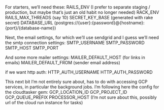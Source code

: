 For starters, we’ll need these:
RAILS_ENV (I prefer to separate staging / production, but maybe that’s just an old habit no longer needed)
RACK_ENV
RAILS_MAX_THREADS (say 10)
SECRET_KEY_BASE (generated with rake secret)
DATABASE_URL (postgres://{user}:{password}@{hostname}:{port}/{database-name})

Next, the email settings, for which we’ll use sendgrid and I guess we’ll need the smtp connection settings:
SMTP_USERNAME
SMTP_PASSWORD
SMTP_HOST
SMTP_PORT

And some more mailer settings:
MAILER_DEFAULT_HOST (for links in emails)
MAILER_DEFAULT_FROM (sender email address)

if we want http auth:
HTTP_AUTH_USERNAME
HTTP_AUTH_PASSWORD

This next bit I’m not entirely sure about, has to do with accessing GCP services, in particular the background jobs. I’m following here the config for the cloudtasker gem:
GCP_LOCATION_ID
GCP_PROJECT_ID
GCP_QUEUE_PREFIX
PROCESSOR_HOST (I’m not sure about this, possibly url of the cloud run instance for tasks)
